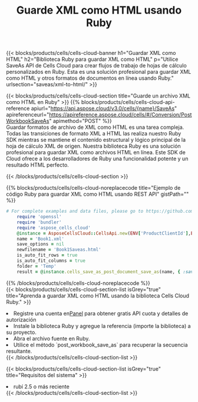 ﻿---
title:  Guarde XML como HTML usando Ruby
description:  Utilizando Aspose.Cells Cloud SDK para Ruby para guardar el archivo en formato XML como archivo en formato HTML.
kwords: Excel, Save XML as HTML, REST, Ruby
howto: How to save XML as HTML using Aspose.Cells Cloud Ruby library.
---
{{< blocks/products/cells/cells-cloud-banner h1="Guardar XML como HTML" h2="Biblioteca Ruby para guardar XML como HTML" p="Utilice SaveAs API de Cells Cloud para crear flujos de trabajo de hojas de cálculo personalizados en Ruby. Esta es una solución profesional para guardar XML como HTML y otros formatos de documentos en línea usando Ruby." urlsection="saveas/xml-to-html/" >}}

{{< blocks/products/cells/cells-cloud-section title="Guarde un archivo XML como HTML en Ruby" >}}
{{% blocks/products/cells/cells-cloud-api-reference apiurl="https://api.aspose.cloud/v3.0/cells/{name}/SaveAs" apireferenceurl="https://apireference.aspose.cloud/cells/#/Conversion/PostWorkbookSaveAs" apimethod="POST" %}}
<br/>
Guardar formatos de archivo de XML como HTML es una tarea compleja. Todas las transiciones de formato XML a HTML las realiza nuestro Ruby SDK mientras se mantiene el contenido estructural y lógico principal de la hoja de cálculo XML de origen. Nuestra biblioteca Ruby es una solución profesional para guardar XML como archivos HTML en línea. Este SDK de Cloud ofrece a los desarrolladores de Ruby una funcionalidad potente y un resultado HTML perfecto.

{{< /blocks/products/cells/cells-cloud-section >}}

{{% blocks/products/cells/cells-cloud-noreplacecode title="Ejemplo de código Ruby para guardar XML como HTML usando REST API" gistPath="" %}}
  
```ruby
# For complete examples and data files, please go to https://github.com/aspose-cells-cloud/aspose-cells-cloud-ruby/
    require 'openssl'
    require 'bundler'
    require 'aspose_cells_cloud'
    @instance = AsposeCellsCloud::CellsApi.new(ENV['ProductClientId'],ENV['ProductClientSecret'])
    name = 'Book1.xml'
    save_options = nil
    newfilename = 'Book1Saveas.html'
    is_auto_fit_rows = true
    is_auto_fit_columns = true
    folder = 'Temp'
    result = @instance.cells_save_as_post_document_save_as(name, { :save_options=>save_options, :newfilename=>(folder+"/"+newfilename), :is_auto_fit_rows=>is_auto_fit_rows, :is_auto_fit_columns=>is_auto_fit_columns, :folder=>folder})
```
  
{{% /blocks/products/cells/cells-cloud-noreplacecode %}}
<br/>
{{< blocks/products/cells/cells-cloud-section-list isGrey="true" title="Aprenda a guardar XML como HTML usando la biblioteca Cells Cloud Ruby." >}}
<li> Registre una cuenta en<a href="https://dashboard.aspose.cloud/">Panel</a> para obtener gratis API cuota y detalles de autorización</li>
<li>Instale la biblioteca Ruby y agregue la referencia (importe la biblioteca) a su proyecto.</li>
<li>Abra el archivo fuente en Ruby.</li>
<li>Utilice el método `post_workbook_save_as` para recuperar la secuencia resultante.</li>
{{< /blocks/products/cells/cells-cloud-section-list >}}

{{< blocks/products/cells/cells-cloud-section-list isGrey="true" title="Requisitos del sistema" >}}
<li>rubí 2.5 o más reciente</li>
{{< /blocks/products/cells/cells-cloud-section-list >}}
